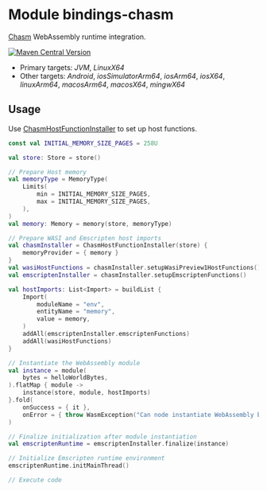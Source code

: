# Module bindings-chasm

[Chasm] WebAssembly runtime integration.

[<img alt="Maven Central Version" src="https://img.shields.io/maven-central/v/at.released.weh/bindings-chasm?style=flat-square">](https://central.sonatype.com/artifact/at.released.weh/bindings-chasm/overview)

* Primary targets: *JVM*, *LinuxX64*
* Other targets: *Android*, *iosSimulatorArm64*, *iosArm64*, *iosX64*, *linuxArm64*, *macosArm64*, *macosX64*, *mingwX64*

## Usage

Use [ChasmHostFunctionInstaller](http://localhost:63342/wasi-emscripten-host/aggregate-documentation/build/dokka/html/bindings-chasm/at.released.weh.bindings.chasm/-chasm-host-function-installer/index.html)
to set up host functions.

```kotlin
const val INITIAL_MEMORY_SIZE_PAGES = 258U

val store: Store = store()

// Prepare Host memory
val memoryType = MemoryType(
    Limits(
        min = INITIAL_MEMORY_SIZE_PAGES,
        max = INITIAL_MEMORY_SIZE_PAGES,
    ),
)
val memory: Memory = memory(store, memoryType)

// Prepare WASI and Emscripten host imports
val chasmInstaller = ChasmHostFunctionInstaller(store) {
    memoryProvider = { memory }
}
val wasiHostFunctions = chasmInstaller.setupWasiPreview1HostFunctions()
val emscriptenInstaller = chasmInstaller.setupEmscriptenFunctions()

val hostImports: List<Import> = buildList {
    Import(
        moduleName = "env",
        entityName = "memory",
        value = memory,
    )
    addAll(emscriptenInstaller.emscriptenFunctions)
    addAll(wasiHostFunctions)
}

// Instantiate the WebAssembly module
val instance = module(
    bytes = helloWorldBytes,
).flatMap { module ->
    instance(store, module, hostImports)
}.fold(
    onSuccess = { it },
    onError = { throw WasmException("Can node instantiate WebAssembly binary: $it") },
)

// Finalize initialization after module instantiation
val emscriptenRuntime = emscriptenInstaller.finalize(instance)

// Initialize Emscripten runtime environment
emscriptenRuntime.initMainThread()

// Execute code
```

[Chasm]: https://github.com/CharlieTap/chasm
